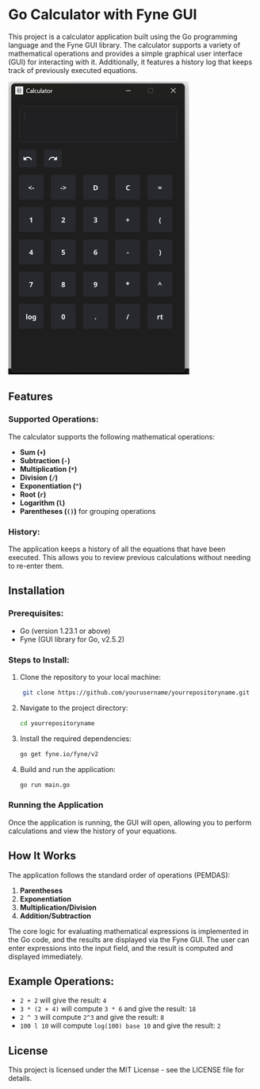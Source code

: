 # Go Calculator with Fyne GUI

This project is a calculator application built using the Go programming language and the Fyne GUI library. The calculator supports a variety of mathematical operations and provides a simple graphical user interface (GUI) for interacting with it. Additionally, it features a history log that keeps track of previously executed equations.

![Calculator App image](https://github.com/ruimbarroso/Calculator/blob/main/images/Screenshot%202024-12-19%20180615.png)

## Features

### Supported Operations:
The calculator supports the following mathematical operations:

- **Sum (`+`)**
- **Subtraction (`-`)**
- **Multiplication (`*`)**
- **Division (`/`)**
- **Exponentiation (`^`)**
- **Root (`r`)**
- **Logarithm (`l`)**
- **Parentheses (`()`)** for grouping operations

### History:
The application keeps a history of all the equations that have been executed. This allows you to review previous calculations without needing to re-enter them.

## Installation

### Prerequisites:
- Go (version 1.23.1 or above)
- Fyne (GUI library for Go, v2.5.2)

### Steps to Install:

1. Clone the repository to your local machine:
```bash
    git clone https://github.com/yourusername/yourrepositoryname.git
````
    
2. Navigate to the project directory:
    
    ```bash
    cd yourrepositoryname
    ```
    
3. Install the required dependencies:
    
    ```bash
    go get fyne.io/fyne/v2
    ```
    
4. Build and run the application:
    
    ```bash
    go run main.go
    ```
    

### Running the Application

Once the application is running, the GUI will open, allowing you to perform calculations and view the history of your equations.

## How It Works

The application follows the standard order of operations (PEMDAS):

1. **Parentheses**
2. **Exponentiation**
3. **Multiplication/Division**
4. **Addition/Subtraction**

The core logic for evaluating mathematical expressions is implemented in the Go code, and the results are displayed via the Fyne GUI. The user can enter expressions into the input field, and the result is computed and displayed immediately.

## Example Operations:

- `2 + 2` will give the result: `4`
- `3 * (2 + 4)` will compute `3 * 6` and give the result: `18`
- `2 ^ 3` will compute `2^3` and give the result: `8`
- `100 l 10` will compute `log(100) base 10` and give the result: `2`

## License

This project is licensed under the MIT License - see the LICENSE file for details.